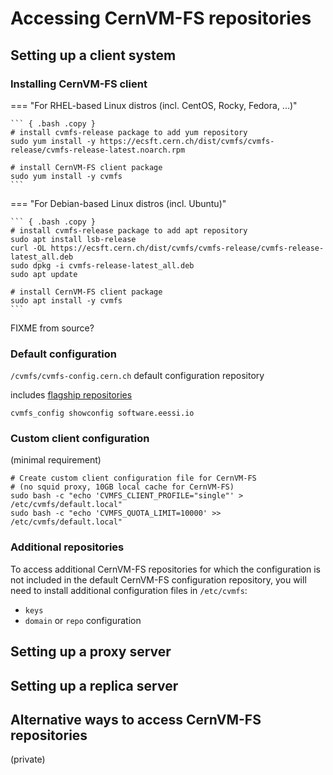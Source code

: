 # Accessing CernVM-FS repositories

## Setting up a client system

### Installing CernVM-FS client

=== "For RHEL-based Linux distros (incl. CentOS, Rocky, Fedora, ...)"

    ``` { .bash .copy }
    # install cvmfs-release package to add yum repository
    sudo yum install -y https://ecsft.cern.ch/dist/cvmfs/cvmfs-release/cvmfs-release-latest.noarch.rpm

    # install CernVM-FS client package
    sudo yum install -y cvmfs
    ```

=== "For Debian-based Linux distros (incl. Ubuntu)"

    ``` { .bash .copy }
    # install cvmfs-release package to add apt repository
    sudo apt install lsb-release
    curl -OL https://ecsft.cern.ch/dist/cvmfs/cvmfs-release/cvmfs-release-latest_all.deb
    sudo dpkg -i cvmfs-release-latest_all.deb
    sudo apt update

    # install CernVM-FS client package
    sudo apt install -y cvmfs
    ```

FIXME from source?

### Default configuration

`/cvmfs/cvmfs-config.cern.ch` default configuration repository

includes [flagship repositories](cvmfs/flagship-repositories.md)

```
cvmfs_config showconfig software.eessi.io
```

### Custom client configuration

(minimal requirement)

``` { .bash .copy }
# Create custom client configuration file for CernVM-FS
# (no squid proxy, 10GB local cache for CernVM-FS)
sudo bash -c "echo 'CVMFS_CLIENT_PROFILE="single"' > /etc/cvmfs/default.local"
sudo bash -c "echo 'CVMFS_QUOTA_LIMIT=10000' >> /etc/cvmfs/default.local"
```

### Additional repositories

To access additional CernVM-FS repositories for which the configuration is not included in the default CernVM-FS
configuration repository, you will need to install additional configuration files in `/etc/cvmfs`:

* `keys`
* `domain` or `repo` configuration

## Setting up a proxy server

## Setting up a replica server

## Alternative ways to access CernVM-FS repositories

(private)
